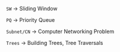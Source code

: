 `SW` -> Sliding Window

`PQ` -> Priority Queue

`Subnet/CN` -> Computer Networking Problem 

`Trees` -> Building Trees, Tree Traversals